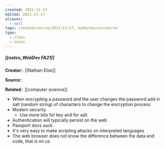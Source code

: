```yaml
---
created: 2021-11-17 
edited: 2021-11-17
aliases:
  - null
tags: created/source/2021/11/17, node/source/course
type:
  - class
  - notes
---
```


##### [[notes_WebDev FA21]]

**Creator**:: [[Nathan Eloe]]

**Source**:: 

**Related**:: [[computer science]]

- When encrypting a password and the user changes the password add in salt (random string) of characters to change the encryption process
- Modern security
	- Use more bits for key and for salt
- Authentication will typically persist on the web
- Passport docs suck
- It's very easy to make scripting attacks on interpreted languages
- The web browser does not know the difference between the data and code, that is on us
